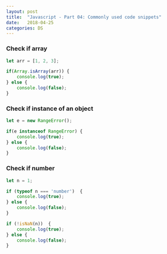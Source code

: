 ```yaml
---
layout: post
title:  "Javascript - Part 04: Commonly used code snippets"
date:   2018-04-25
categories: DS
---
```



### Check if array

```js
let arr = [1, 2, 3];

if(Array.isArray(arr)) {
    console.log(true);
} else {
    console.log(false);
}
```

### Check if instance of an object

```js
let e = new RangeError();

if(e instanceof RangeError) {
    console.log(true);
} else {
    console.log(false);
}
```


### Check if number
```js
let n = 1;

if (typeof n === 'number')  {
    console.log(true);
} else {
    console.log(false);
}

if (!isNaN(n))  {
    console.log(true);
} else {
    console.log(false);
}
```